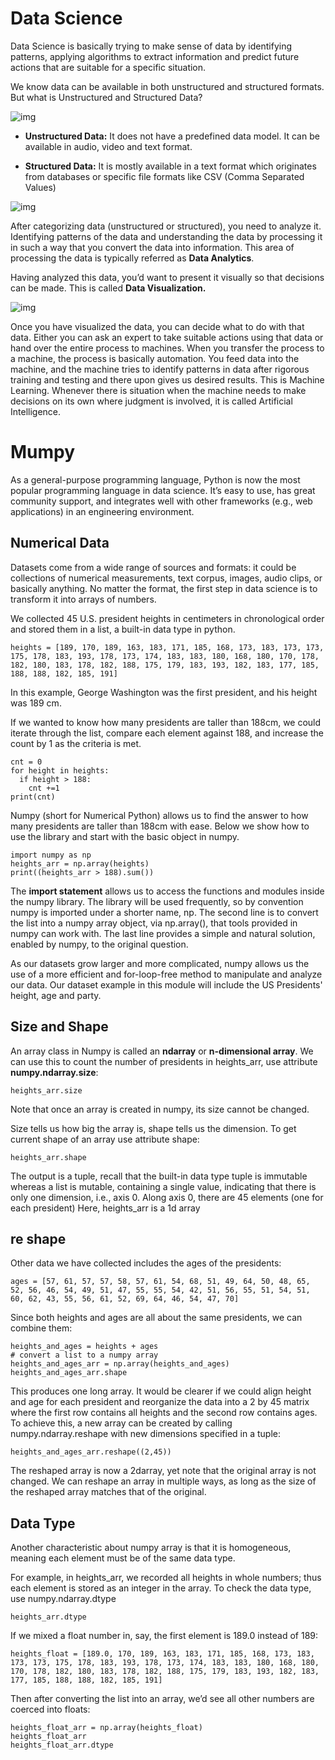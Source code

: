 # Data Science

Data Science is basically trying to make sense of data by identifying patterns, applying algorithms to extract information and predict future actions that are suitable for a specific situation.

We know data can be available in both unstructured and structured formats. But what is Unstructured and Structured Data?

![img](https://headstrait.com/wp-content/uploads/2018/12/img1-1080x368.png)

- **Unstructured Data:** It does not have a predefined data model. It can be available in audio, video and text format.
  
- **Structured Data:** It is mostly available in a text format which originates from databases or specific file formats like CSV (Comma Separated Values)

![img](https://headstrait.com/wp-content/uploads/2018/12/img2.png)

After categorizing data (unstructured or structured), you need to analyze it. Identifying patterns of the data and understanding the data by processing it in such a way that you convert the data into information. This area of processing the data is typically referred as **Data Analytics**.

Having analyzed this data, you’d want to present it visually so that decisions can be made. This is called **Data Visualization.**



![img](https://headstrait.com/wp-content/uploads/2018/12/img3.png)

Once you have visualized the data, you can decide what to do with that data. Either you can ask an expert to take suitable actions using that data or hand over the entire process to machines. When you transfer the process to a machine, the process is basically automation. You feed data into the machine, and the machine tries to identify patterns in data after rigorous training and testing and there upon gives us desired results. This is Machine Learning. Whenever there is situation when the machine needs to make decisions on its own where judgment is involved, it is called Artificial Intelligence.

# Mumpy
As a general-purpose programming language, Python is now the most popular programming language in data science. It’s easy to use, has great community support, and integrates well with other frameworks (e.g., web applications) in an engineering environment.

## Numerical Data

Datasets come from a wide range of sources and formats: it could be collections of numerical measurements, text corpus, images, audio clips, or basically anything. No matter the format, the first step in data science is to transform it into arrays of numbers.

We collected 45 U.S. president heights in centimeters in chronological order and stored them in a list, a built-in data type in python.

```
heights = [189, 170, 189, 163, 183, 171, 185, 168, 173, 183, 173, 173, 175, 178, 183, 193, 178, 173, 174, 183, 183, 180, 168, 180, 170, 178, 182, 180, 183, 178, 182, 188, 175, 179, 183, 193, 182, 183, 177, 185, 188, 188, 182, 185, 191]
```
In this example, George Washington was the first president, and his height was 189 cm.

If we wanted to know how many presidents are taller than 188cm, we could iterate through the list, compare each element against 188, and increase the count by 1 as the criteria is met.
```
cnt = 0
for height in heights:
  if height > 188:
    cnt +=1
print(cnt)
```

Numpy (short for Numerical Python) allows us to find the answer to how many presidents are taller than 188cm with ease. Below we show how to use the library and start with the basic object in numpy.

```
import numpy as np
heights_arr = np.array(heights)
print((heights_arr > 188).sum())
```
The **import statement** allows us to access the functions and modules inside the numpy library. The library will be used frequently, so by convention numpy is imported under a shorter name, np. The second line is to convert the list into a numpy array object, via np.array(), that tools provided in numpy can work with. The last line provides a simple and natural solution, enabled by numpy, to the original question.

As our datasets grow larger and more complicated, numpy allows us the use of a more efficient and for-loop-free method to manipulate and analyze our data. Our dataset example in this module will include the US Presidents' height, age and party.

## Size and Shape

An array class in Numpy is called an **ndarray** or **n-dimensional array**. We can use this to count the number of presidents in heights_arr, use attribute **numpy.ndarray.size**:

```
heights_arr.size
```
Note that once an array is created in numpy, its size cannot be changed.

Size tells us how big the array is, shape tells us the dimension. To get current shape of an array use attribute shape:
```
heights_arr.shape
```

The output is a tuple, recall that the built-in data type tuple is immutable whereas a list is mutable, containing a single value, indicating that there is only one dimension, i.e., axis 0. Along axis 0, there are 45 elements (one for each president) Here, heights_arr is a 1d array

## re shape
Other data we have collected includes the ages of the presidents:
```
ages = [57, 61, 57, 57, 58, 57, 61, 54, 68, 51, 49, 64, 50, 48, 65, 52, 56, 46, 54, 49, 51, 47, 55, 55, 54, 42, 51, 56, 55, 51, 54, 51, 60, 62, 43, 55, 56, 61, 52, 69, 64, 46, 54, 47, 70]
```

Since both heights and ages are all about the same presidents, we can combine them:
```
heights_and_ages = heights + ages 
# convert a list to a numpy array
heights_and_ages_arr = np.array(heights_and_ages)
heights_and_ages_arr.shape
```

This produces one long array. It would be clearer if we could align height and age for each president and reorganize the data into a 2 by 45 matrix where the first row contains all heights and the second row contains ages. To achieve this, a new array can be created by calling numpy.ndarray.reshape with new dimensions specified in a tuple:
```
heights_and_ages_arr.reshape((2,45))
```
The reshaped array is now a 2darray, yet note that the original array is not changed. We can reshape an array in multiple ways, as long as the size of the reshaped array matches that of the original.

## Data Type

Another characteristic about numpy array is that it is homogeneous, meaning each element must be of the same data type.

For example, in heights_arr, we recorded all heights in whole numbers; thus each element is stored as an integer in the array. To check the data type, use numpy.ndarray.dtype
```
heights_arr.dtype
```

If we mixed a float number in, say, the first element is 189.0 instead of 189:
```
heights_float = [189.0, 170, 189, 163, 183, 171, 185, 168, 173, 183, 173, 173, 175, 178, 183, 193, 178, 173, 174, 183, 183, 180, 168, 180, 170, 178, 182, 180, 183, 178, 182, 188, 175, 179, 183, 193, 182, 183, 177, 185, 188, 188, 182, 185, 191]
```

Then after converting the list into an array, we’d see all other numbers are coerced into floats:
```
heights_float_arr = np.array(heights_float)
heights_float_arr
heights_float_arr.dtype
```


